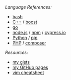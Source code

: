 *Language References:* 
- [bash](https://www.gnu.org/software/bash/manual/html_node/index.html)
- [C++](https://en.cppreference.com/w/) / [boost](https://www.boost.org/doc/)
- [go](https://golang.org/doc/) 
- [node.js](https://nodejs.org/en/docs/) / [npm](https://www.npmjs.com/) / [cypress.io](https://docs.cypress.io/api/api/table-of-contents.html)
- [Python](https://docs.python.org/3/library/) / [pip](https://pypi.org/)
- [PHP](https://www.php.net/manual/en/) / [composer](https://packagist.org/)

*Resources:*
- [my gists](https://gist.github.com/echu888)
- [my GitHub pages](https://echu888.github.io/)
- [vim cheatsheet](https://vim.rtorr.com/)

<!--
**echu888/echu888** is a ✨ _special_ ✨ repository because its `README.md` (this file) appears on your GitHub profile.

Here are some ideas to get you started:

- 🔭 I’m currently working on ...
- 🌱 I’m currently learning ...
- 👯 I’m looking to collaborate on ...
- 🤔 I’m looking for help with ...
- 💬 Ask me about ...
- 📫 How to reach me: ...
- 😄 Pronouns: ...
- ⚡ Fun fact: ...
-->
